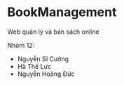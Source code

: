 # BookManagement
Web quản lý và bán sách online

Nhóm 12:
  - Nguyễn Sĩ Cường
  - Hà Thế Lực
  - Nguyễn Hoàng Đức
